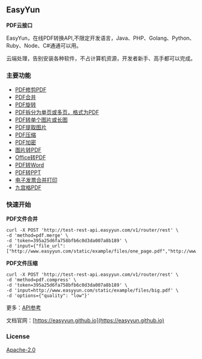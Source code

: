 ## EasyYun

**PDF云接口**

EasyYun，在线PDF转换API,不限定开发语言，Java、PHP、Golang、Python、Ruby、Node、C#通通可以用。

云端处理，告别安装各种软件，不占计算机资源，开发者新手、高手都可以完成。

### **主要功能**

- [PDF修剪PDF](https://easyyun.github.io/api/pdf.trim.html)
- [PDF合并](https://easyyun.github.io/api/pdf.merge.html)
- [PDF旋转](https://easyyun.github.io/api/pdf.rotate.html)
- [PDF拆分为单页或多页，格式为PDF](https://easyyun.github.io/api/pdf.split-to-pdf.html)
- [PDF转单个图片或长图](https://easyyun.github.io/api/pdf.split-to-image.html)
- [PDF提取图片](https://easyyun.github.io/api/pdf.pdf-extract-image.html)
- [PDF压缩](https://easyyun.github.io/api/pdf.compress.html)
- [PDF加密](https://easyyun.github.io/api/pdf.encrypt.html)
- [图片转PDF](https://easyyun.github.io/api/pdf.image-to-pdf.html)
- [Office转PDF](https://easyyun.github.io/api/pdf.offcie-to-pdf.html)
- [PDF转Word](https://easyyun.github.io/api/pdf.pdf-to-doc.html)
- [PDF转PPT](https://easyyun.github.io/api/pdf.pdf-to-pptx.html)
- [电子发票合并打印](https://easyyun.github.io/api/pdf.pdf-2a5-to-a4.html)
- [九宫格PDF](https://easyyun.github.io/api/pdf.pdf-pdf-to-grid.html)

### **快速开始**

**PDF文件合并**

```shell
curl -X POST 'http://test-rest-api.easyyun.com/v1/router/rest' \
-d 'method=pdf.merge' \
-d 'token=395a25d6fa758bfb6c0d3da007a8b189' \
-d 'input={"file_url":["http://www.easyyun.com/static/example/files/one_page.pdf","http://www.easyyun.com/static/example/files/two_pages.pdf"]}'
```


**PDF文件压缩**

```shell
curl -X POST 'http://test-rest-api.easyyun.com/v1/router/rest' \
-d 'method=pdf.compress' \
-d 'token=395a25d6fa758bfb6c0d3da007a8b189' \
-d 'input=http://www.easyyun.com/static/example/files/big.pdf' \
-d 'options={"quality": "low"}'
```

更多：[API参考](https://easyyun.github.io/api/base.html)

文档官网：[https://easyyun.github.io](https://easyyun.github.io)

### License

[Apache-2.0](https://www.apache.org/licenses/LICENSE-2.0)


